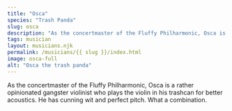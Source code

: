 ```yaml
---
title: "Osca"
species: "Trash Panda"
slug: osca
description: "As the concertmaster of the Fluffy Philharmonic, Osca is a rather opinionated gangster violinist who plays the violin in his trashcan for better acoustics. He has cunning wit and perfect pitch. What a combination."
tags: musician
layout: musicians.njk
permalink: /musicians/{{ slug }}/index.html
image: osca-full
alt: "Osca the trash panda"
---
```

As the concertmaster of the Fluffy Philharmonic, Osca is a rather opinionated gangster violinist who plays the violin in his trashcan for better acoustics. He has cunning wit and perfect pitch. What a combination.
